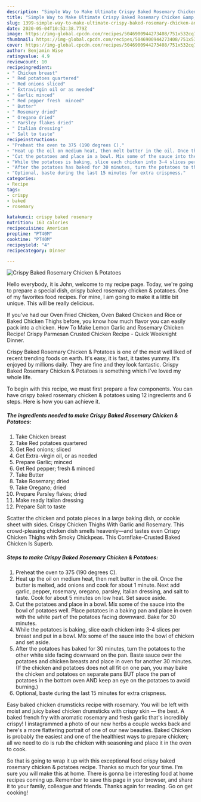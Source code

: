```yaml
---
description: "Simple Way to Make Ultimate Crispy Baked Rosemary Chicken &amp;amp; Potatoes"
title: "Simple Way to Make Ultimate Crispy Baked Rosemary Chicken &amp;amp; Potatoes"
slug: 1399-simple-way-to-make-ultimate-crispy-baked-rosemary-chicken-and-amp-potatoes
date: 2020-05-04T10:53:38.779Z
image: https://img-global.cpcdn.com/recipes/5046900944273408/751x532cq70/crispy-baked-rosemary-chicken-potatoes-recipe-main-photo.jpg
thumbnail: https://img-global.cpcdn.com/recipes/5046900944273408/751x532cq70/crispy-baked-rosemary-chicken-potatoes-recipe-main-photo.jpg
cover: https://img-global.cpcdn.com/recipes/5046900944273408/751x532cq70/crispy-baked-rosemary-chicken-potatoes-recipe-main-photo.jpg
author: Benjamin Wise
ratingvalue: 4.9
reviewcount: 10
recipeingredient:
- " Chicken breast"
- " Red potatoes quartered"
- " Red onions sliced"
- " Extravirgin oil or as needed"
- " Garlic minced"
- " Red pepper fresh  minced"
- " Butter"
- " Rosemary dried"
- " Oregano dried"
- " Parsley flakes dried"
- " Italian dressing"
- " Salt to taste"
recipeinstructions:
- "Preheat the oven to 375 (190 degrees C)."
- "Heat up the oil on medium heat, then melt butter in the oil. Once the butter is  melted, add onions and cook for about 1 minute. Next add garlic, pepper, rosemary, oregano, parsley, Italian dressing, and salt to taste. Cook for about 5 minutes on low heat. Set sauce aside."
- "Cut the potatoes and place in a bowl. Mix some of the sauce into the bowl of potatoes well. Place potatoes in a baking pan and place in oven with the white part of the potatoes facing downward. Bake for 30 minutes."
- "While the potatoes is baking, slice each chicken into 3-4 slices per breast and put in a bowl. Mix some of the sauce into the bowl of chicken and set aside."
- "After the potatoes has baked for 30 minutes, turn the potatoes to the other white side facing downward on the pan. Baste sauce over the potatoes and chicken breasts and place in oven for another 30 minutes.(If the chicken and potatoes does not all fit on one pan, you may bake the chicken and potatoes on separate pans BUT place the pan of potatoes in the bottom oven AND keep an eye on the potatoes to avoid burning.)"
- "Optional, baste during the last 15 minutes for extra crispness."
categories:
- Recipe
tags:
- crispy
- baked
- rosemary

katakunci: crispy baked rosemary 
nutrition: 163 calories
recipecuisine: American
preptime: "PT40M"
cooktime: "PT40M"
recipeyield: "4"
recipecategory: Dinner

---
```



![Crispy Baked Rosemary Chicken &amp; Potatoes](https://img-global.cpcdn.com/recipes/5046900944273408/751x532cq70/crispy-baked-rosemary-chicken-potatoes-recipe-main-photo.jpg)

Hello everybody, it is John, welcome to my recipe page. Today, we're going to prepare a special dish, crispy baked rosemary chicken &amp; potatoes. One of my favorites food recipes. For mine, I am going to make it a little bit unique. This will be really delicious.

If you&#39;ve had our Oven Fried Chicken, Oven Baked Chicken and Rice or Baked Chicken Thighs before, you know how much flavor you can easily pack into a chicken. How To Make Lemon Garlic and Rosemary Chicken Recipe! Crispy Parmesan Crusted Chicken Recipe - Quick Weeknight Dinner.

Crispy Baked Rosemary Chicken &amp; Potatoes is one of the most well liked of recent trending foods on earth. It's easy, it is fast, it tastes yummy. It's enjoyed by millions daily. They are fine and they look fantastic. Crispy Baked Rosemary Chicken &amp; Potatoes is something which I've loved my whole life.


To begin with this recipe, we must first prepare a few components. You can have crispy baked rosemary chicken &amp; potatoes using 12 ingredients and 6 steps. Here is how you can achieve it.

<!--inarticleads1-->

##### The ingredients needed to make Crispy Baked Rosemary Chicken &amp; Potatoes:

1. Take  Chicken breast
1. Take  Red potatoes quartered
1. Get  Red onions; sliced
1. Get  Extra-virgin oil, or as needed
1. Prepare  Garlic; minced
1. Get  Red pepper; fresh &amp; minced
1. Take  Butter
1. Take  Rosemary; dried
1. Take  Oregano; dried
1. Prepare  Parsley flakes; dried
1. Make ready  Italian dressing
1. Prepare  Salt to taste


Scatter the chicken and potato pieces in a large baking dish, or cookie sheet with sides. Crispy Chicken Thighs With Garlic and Rosemary. This crowd-pleasing chicken dish smells heavenly—and tastes even Crispy Chicken Thighs with Smoky Chickpeas. This Cornflake-Crusted Baked Chicken Is Superb. 

<!--inarticleads2-->

##### Steps to make Crispy Baked Rosemary Chicken &amp; Potatoes:

1. Preheat the oven to 375 (190 degrees C).
1. Heat up the oil on medium heat, then melt butter in the oil. Once the butter is  melted, add onions and cook for about 1 minute. Next add garlic, pepper, rosemary, oregano, parsley, Italian dressing, and salt to taste. Cook for about 5 minutes on low heat. Set sauce aside.
1. Cut the potatoes and place in a bowl. Mix some of the sauce into the bowl of potatoes well. Place potatoes in a baking pan and place in oven with the white part of the potatoes facing downward. Bake for 30 minutes.
1. While the potatoes is baking, slice each chicken into 3-4 slices per breast and put in a bowl. Mix some of the sauce into the bowl of chicken and set aside.
1. After the potatoes has baked for 30 minutes, turn the potatoes to the other white side facing downward on the pan. Baste sauce over the potatoes and chicken breasts and place in oven for another 30 minutes.(If the chicken and potatoes does not all fit on one pan, you may bake the chicken and potatoes on separate pans BUT place the pan of potatoes in the bottom oven AND keep an eye on the potatoes to avoid burning.)
1. Optional, baste during the last 15 minutes for extra crispness.


Easy baked chicken drumsticks recipe with rosemary. You will be left with moist and juicy baked chicken drumsticks with crispy skin — the best. A baked french fry with aromatic rosemary and fresh garlic that&#39;s incredibly crispy! I instagrammed a photo of our new herbs a couple weeks back and here&#39;s a more flattering portrait of one of our new beauties. Baked Chicken is probably the easiest and one of the healthiest ways to prepare chicken; all we need to do is rub the chicken with seasoning and place it in the oven to cook. 

So that is going to wrap it up with this exceptional food crispy baked rosemary chicken &amp; potatoes recipe. Thanks so much for your time. I'm sure you will make this at home. There is gonna be interesting food at home recipes coming up. Remember to save this page in your browser, and share it to your family, colleague and friends. Thanks again for reading. Go on get cooking!
